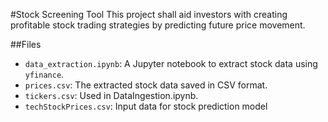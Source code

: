 #Stock Screening Tool
This project shall aid investors with creating profitable stock trading strategies by predicting future price movement. 

##Files
- `data_extraction.ipynb`: A Jupyter notebook to extract stock data using `yfinance`.
- `prices.csv`: The extracted stock data saved in CSV format.
- `tickers.csv`: Used in DataIngestion.ipynb.
- `techStockPrices.csv`: Input data for stock prediction model


